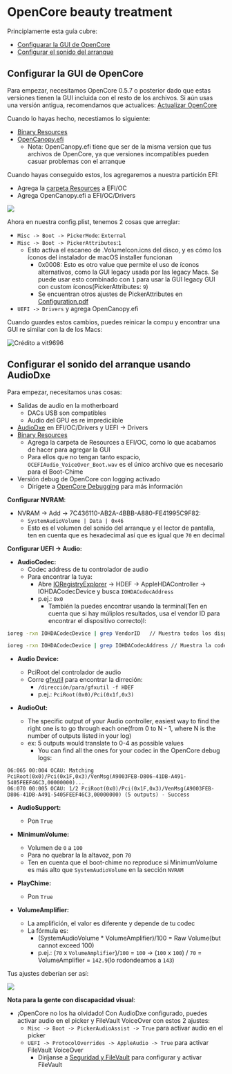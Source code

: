 # OpenCore beauty treatment



Principlamente esta guía cubre:

* [Configuarar la GUI de OpenCore](#configurar-la-gui-de-opencore)
* [Configurar el sonido del arranque](#configurar-el-sonido-del-arranque-usando-audiodxe)

## Configurar la GUI de OpenCore

Para empezar, necesitamos OpenCore 0.5.7 o posterior dado que estas versiones tienen la GUI incluida con el resto de los archivos. Si aún usas una versión antigua, recomendamos que actualices: [Actualizar OpenCore](../universal/update.md)

Cuando lo hayas hecho, necestiamos lo siguiente:

* [Binary Resources](https://github.com/acidanthera/OcBinaryData)
* [OpenCanopy.efi](https://github.com/acidanthera/OpenCorePkg/releases)
  * Nota: OpenCanopy.efi tiene que ser de la misma version que tus archivos de OpenCore, ya que versiones incompatibles pueden casuar problemas con el arranque

Cuando hayas conseguido estos, los agregaremos a nuestra partición EFI:

* Agrega la [carpeta Resources](https://github.com/acidanthera/OcBinaryData) a EFI/OC
* Agrega OpenCanopy.efi a EFI/OC/Drivers

![](../images/extras/gui-md/folder-gui.png)

Ahora en nuestra config.plist, tenemos 2 cosas que arreglar:

* `Misc -> Boot -> PickerMode`: `External`
* `Misc -> Boot -> PickerAttributes`:`1`
  * Esto activa el escaneo de .VolumeIcon.icns del disco, y es cómo los íconos del instalador de macOS installer funcionan
    * 0x0008: Esto es otro value que permite el uso de íconos alternativos, como la GUI legacy usada por las legacy Macs. Se puede usar esto combinado con `1` para usar la GUI legacy GUI con custom íconos(PickerAttributes: `9`)
    * Se encuentran otros ajustes de PickerAttributes en [Configuration.pdf](https://github.com/acidanthera/OpenCorePkg/blob/master/Docs/Configuration.pdf)
* `UEFI -> Drivers` y agrega OpenCanopy.efi

Cuando guardes estos cambios, puedes reinicar la compu y encontrar una GUI re similar con la de los Macs:

![Crédito a vit9696](../images/extras/gui-md/gui.png)

## Configurar el sonido del arranque usando AudioDxe

Para empezar, necesitamos unas cosas:

* Salidas de audio en la motherboard
  * DACs USB son compatibles
  * Audio del GPU es re imprediciible
* [AudioDxe](https://github.com/acidanthera/OpenCorePkg/releases) en EFI/OC/Drivers y UEFI -> Drivers
* [Binary Resources](https://github.com/acidanthera/OcBinaryData)
  * Agrega la carpeta de Resources a EFI/OC, como lo que acabamos de hacer para agregar la GUI
  * Para ellos que no tengan tanto espacio, `OCEFIAudio_VoiceOver_Boot.wav` es el único archivo que es necesario para el Boot-Chime
* Versión debug de OpenCore con logging activado
  * Dirígete a [OpenCore Debugging](https://inyextciones.github.io/OpenCore-Install-Guide/troubleshooting/debug.html) para más información

**Configurar NVRAM**:

* NVRAM -> Add -> 7C436110-AB2A-4BBB-A880-FE41995C9F82:
  * `SystemAudioVolume | Data | 0x46`
  * Esto es el volumen del sonido del arranque y el lector de pantalla, ten en cuenta que es hexadecimal así que es igual que `70` en decimal

**Configurar UEFI -> Audio:**

* **AudioCodec:**
  * Codec address de tu controlador de audio
  * Para encontrar la tuya:
    * Abre [IORegistryExplorer](https://github.com/khronokernel/IORegistryClone/blob/master/ioreg-302.zip) -> HDEF -> AppleHDAController -> IOHDACodecDevice y busca `IOHDACodecAddress`
    * p.ej.: `0x0`
      * También la puedes encontrar usando la terminal(Ten en cuenta que si hay múliplos resultados, usa el vendor ID para encontrar el dispositivo correcto)l:

 ```sh
 ioreg -rxn IOHDACodecDevice | grep VendorID   // Muestra todos los dispositivos posibles
 ```

 ```sh
 ioreg -rxn IOHDACodecDevice | grep IOHDACodecAddress // Muestra la codec address
 ```

* **Audio Device:**
  * PciRoot del controlador de audio
  * Corre [gfxutil](https://github.com/acidanthera/gfxutil/releases) para encontrar la dirreción:
    * `/dirección/para/gfxutil -f HDEF`
    * p.ej.: `PciRoot(0x0)/Pci(0x1f,0x3)`

* **AudioOut:**
  * The specific output of your Audio controller, easiest way to find the right one is to go through each one(from 0 to N - 1, where N is the number of outputs listed in your log)
  * ex: 5 outputs would translate to 0-4 as possible values
    * You can find all the ones for your codec in the OpenCore debug logs:

```
06:065 00:004 OCAU: Matching PciRoot(0x0)/Pci(0x1F,0x3)/VenMsg(A9003FEB-D806-41DB-A491-5405FEEF46C3,00000000)...
06:070 00:005 OCAU: 1/2 PciRoot(0x0)/Pci(0x1F,0x3)/VenMsg(A9003FEB-D806-41DB-A491-5405FEEF46C3,00000000) (5 outputs) - Success
```

* **AudioSupport:**
  * Pon `True`

* **MinimumVolume:**
  * Volumen de `0` a `100`
  * Para no quebrar la la altavoz, pon `70`
  * Ten en cuenta que el boot-chime no reproduce si MinimumVolume es más alto que `SystemAudioVolume` en la sección `NVRAM`

* **PlayChime:**
  * Pon `True`

* **VolumeAmplifier:**
  * La amplifición, el valor es diferente y depende de tu codec
  * La fórmula es:
    * (SystemAudioVolume * VolumeAmplifier)/100 = Raw Volume(but cannot exceed 100)
    * p.ej.: (`70` x `VolumeAmplifier`)/`100` = `100`  -> (`100` x `100`) / `70` = VolumeAmplifier = `142.9`(lo rodondeamos a `143`)

Tus ajustes deberían ser así:

![](../images/extras/gui-md/audio-config.png)

**Nota para la gente con discapacidad visual**:

* ¡OpenCore no los ha olvidado! Con AudioDxe configurado, puedes activar audio en el picker y FileVault VoiceOver con estos 2 ajustes:
  * `Misc -> Boot -> PickerAudioAssist -> True` para activar audio en el picker
  * `UEFI -> ProtocolOverrides -> AppleAudio -> True` para activar FileVault VoiceOver
    * Diríjanse a [Seguridad y FileVault](../universal/security.md) para configurar y activar FileVault
